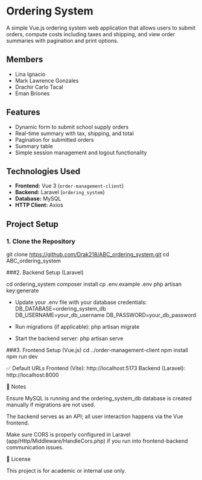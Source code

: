 # Ordering System

A simple Vue.js ordering system web application that allows users to submit orders, compute costs including taxes and shipping, and view order summaries with pagination and print options.

## Members
- Lina Ignacio
- Mark Lawrence Gonzales
- Drachir Carlo Tacal
- Eman Briones

## Features

- Dynamic form to submit school supply orders
- Real-time summary with tax, shipping, and total
- Pagination for submitted orders
- Summary table
- Simple session management and logout functionality

## Technologies Used

- **Frontend:** Vue 3 (`order-management-client`)
- **Backend:** Laravel (`ordering_system`)
- **Database:** MySQL
- **HTTP Client:** Axios


## Project Setup

### 1. Clone the Repository

git clone https://github.com/Drak218/ABC_ordering_system.git
cd ABC_ordering_system

###2. Backend Setup (Laravel)

cd ordering_system
composer install
cp .env.example .env
php artisan key:generate

- Update your .env file with your database credentials:
DB_DATABASE=ordering_system_db
DB_USERNAME=your_db_username
DB_PASSWORD=your_db_password

- Run migrations (if applicable):
php artisan migrate

- Start the backend server:
php artisan serve

###3. Frontend Setup (Vue.js)
cd ../order-management-client
npm install
npm run dev

✅ Default URLs
  Frontend (Vite): http://localhost:5173
  Backend (Laravel): http://localhost:8000

📌 Notes

  Ensure MySQL is running and the ordering_system_db database is created manually if migrations are not used.

  The backend serves as an API; all user interaction happens via the Vue frontend.

  Make sure CORS is properly configured in Laravel (app/Http/Middleware/HandleCors.php) if you run into frontend-backend communication issues.

📄 License

This project is for academic or internal use only.
